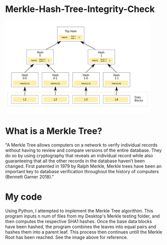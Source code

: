 # Merkle-Hash-Tree-Integrity-Check
![Merkle Tree Example](https://raw.githubusercontent.com/Tech-Zen/Merkle-Hash-Tree-Integrity-Check/main/Hash_Tree.svg.png)

# What is a Merkle Tree?
"A Merkle Tree allows computers on a network to verify individual records without having to review and compare versions of the entire database. They do so by using cryptography that reveals an individual record while also guaranteeing that all the other records in the database haven’t been changed. First patented in 1979 by Ralph Merkle, Merkle trees have been an important key to database verification throughout the history of computers (Bennett Garner 2018)."

# My code
Using Python, I attempted to implement the Merkle Tree algorithim. This program inputs n num of files from my Desktop's Merkle testing folder, and then computes the respective SHA1 hashes. Once the base data blocks have been hashed, the program combines the leaves into equal pairs and hashes them into a parent leaf. This process then continues untill the Merkle Root has been reached. See the image above for reference.
